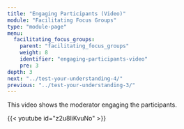 ```yaml
---
title: "Engaging Participants (Video)"
module: "Facilitating Focus Groups"
type: "module-page"
menu:
  facilitating_focus_groups:
    parent: "facilitating_focus_groups"
    weight: 8
    identifier: "engaging-participants-video"
    pre: 3
depth: 3
next: "../test-your-understanding-4/"
previous: "../test-your-understanding-3/"
---
```

<div class="pageblock"><p>This video shows the moderator engaging the participants.</p>

{{< youtube id="z2u8IiKvuNo" >}}</div>